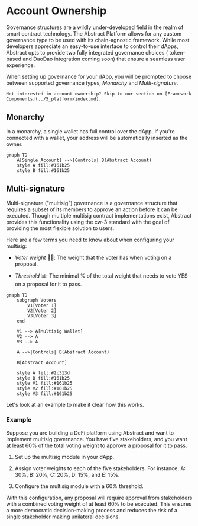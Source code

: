 # Account Ownership

Governance structures are a wildly under-developed field in the realm of smart contract technology. The Abstract
Platform allows for any custom governance type to be used with its chain-agnostic framework. While most developers
appreciate
an easy-to-use interface to control their dApps, Abstract opts to provide two fully integrated governance choices (
token-based and DaoDao integration coming soon) that ensure a seamless user experience.

When setting up governance for your dApp, you will be prompted to choose between supported governance types, *Monarchy*
and *Multi-signature*.

```admonish info
Not interested in account ownership? Skip to our section on [Framework Components](../5_platform/index.md).
```

## Monarchy

In a monarchy, a single wallet has full control over the dApp. If you're connected with a wallet, your address will be
automatically inserted as the owner.

```mermaid
graph TD
    A[Single Account] -->|Controls| B(Abstract Account)
    style A fill:#161b25
    style B fill:#161b25
```

## Multi-signature

Multi-signature ("multisig") governance is a governance structure that requires a subset of its members to approve an
action before it can be executed. Though multiple multisig contract implementations exist, Abstract provides this
functionality using the cw-3 standard with the goal of providing the most flexible solution to users.

Here are a few terms you need to know about when configuring your multisig:

- *Voter weight* 🏋️‍♂️: The weight that the voter has when voting on a proposal.


- *Threshold* 📊: The minimal % of the total weight that needs to vote YES on a proposal for it to pass.

```mermaid
graph TD
    subgraph Voters
        V1[Voter 1]
        V2[Voter 2]
        V3[Voter 3]
    end

    V1 --> A[Multisig Wallet]
    V2 --> A
    V3 --> A
    
    A -->|Controls| B(Abstract Account)

    B[Abstract Account]
 
    style A fill:#2c313d
    style B fill:#161b25
    style V1 fill:#161b25
    style V2 fill:#161b25
    style V3 fill:#161b25
```

Let's look at an example to make it clear how this works.

### Example

Suppose you are building a DeFi platform using Abstract and want to implement multisig governance. You have five
stakeholders, and you want at least 60% of the total voting weight to approve a proposal for it to pass.

1. Set up the multisig module in your dApp.

2. Assign voter weights to each of the five stakeholders. For instance, A: 30%, B: 20%, C: 20%, D: 15%, and E: 15%.

3. Configure the multisig module with a 60% threshold.

With this configuration, any proposal will require approval from stakeholders with a combined voting weight of at least
60% to be executed. This ensures a more democratic decision-making process and reduces the risk of a single stakeholder
making unilateral decisions.
